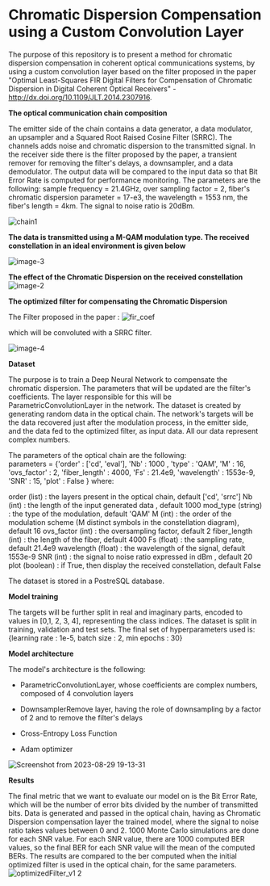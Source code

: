 # Chromatic Dispersion Compensation using a Custom Convolution Layer

The purpose of this repository is to present a method for chromatic dispersion compensation in coherent optical communications systems, by using a custom convolution layer based on the filter proposed in the paper "Optimal Least-Squares FIR Digital Filters for Compensation of Chromatic Dispersion in Digital Coherent Optical Receivers" -  http://dx.doi.org/10.1109/JLT.2014.2307916.

**The optical communication chain composition**

The emitter side of the chain contains a data generator, a data modulator, an upsampler and a Squared Root Raised Cosine Filter (SRRC). The channels adds noise and chromatic dispersion to the transmitted signal. In the receiver side there is the filter proposed by the paper, a transient remover for removing the filter's delays, a downsampler, and a data demodulator. The output data will be compared to the input data so that Bit Error Rate is computed for performance monitoring. The parameters are the following: sample frequency = 21.4GHz, over sampling factor = 2, fiber's chromatic dispersion parameter = 17-e3, the wavelength = 1553 nm, the fiber's length = 4km. The signal to noise ratio is 20dBm.  

![chain1](https://github.com/cristinaa211/Chromatic-Dispersion-Compensation-using-a-Custom-Convolution-Layer/assets/61435903/4a7e7f9a-7295-416e-9244-0f8a62c96346)

**The data is transmitted using a M-QAM modulation type. The received constellation in an ideal environment is given below** 

![image-3](https://github.com/cristinaa211/Chromatic-Dispersion-Compensation-using-a-Custom-Convolution-Layer/assets/61435903/30f89fe3-b053-436f-8f8f-efaac9e583ce)

**The effect of the Chromatic Dispersion on the received constellation**
![image-2](https://github.com/cristinaa211/Chromatic-Dispersion-Compensation-using-a-Custom-Convolution-Layer/assets/61435903/ae7dee59-5e12-46d8-aff7-4132f6fedf3a)

**The optimized filter for compensating the Chromatic Dispersion**
 
 The Filter proposed in the paper :
![fir_coef](https://github.com/cristinaa211/Chromatic-Dispersion-Compensation-using-a-Custom-Convolution-Layer/assets/61435903/57bbe591-d542-4f8f-892e-086c9d58514a)

which will be convoluted with a SRRC filter. 

![image-4](https://github.com/cristinaa211/Chromatic-Dispersion-Compensation-using-a-Custom-Convolution-Layer/assets/61435903/b47f48e4-c129-45dc-86b7-73097e242665)

**Dataset**

The purpose is to train a Deep Neural Network to compensate the chromatic dispersion. The parameters that will be updated are the filter's coefficients. The layer responsible for this will be ParametricConvolutionLayer in the network. The dataset is created by generating random data in the optical chain. The network's targets will be the data recovered just after the modulation process, in the emitter side, and the data fed to the optimized filter, as input data. All our data represent complex numbers.

The parameters of the optical chain are the following:                         
parameters = {'order' : ['cd', 'eval'], 'Nb' : 1000 , 'type' : 'QAM', 'M' : 16, 'ovs_factor' : 2, 'fiber_length' : 4000, 'Fs' : 21.4e9, 'wavelength' : 1553e-9, 'SNR' : 15, 'plot' : False } where: 

order           (list) : the layers present in the optical chain, default ['cd', 'srrc']
Nb               (int) : the length of the input generated data , default 1000
mod_type      (string) : the type of the modulation, default 'QAM'
M                (int) : the order of the modulation scheme (M distinct symbols in the constellation diagram), default 16
ovs_factor       (int) : the oversampling factor, default 2
fiber_length     (int) : the length of the fiber, default 4000
Fs             (float) : the sampling rate, default 21.4e9
wavelength     (float) : the wavelength of the signal, default 1553e-9
SNR              (int) : the signal to noise ratio expressed in dBm , default 20
plot         (boolean) : if True, then display the received constellation, default False

 The dataset is stored in a PostreSQL database. 


**Model training**

The targets will be further split in real and imaginary parts, encoded to values in [0,1, 2, 3, 4], representing the class indices. The dataset is split in training, validation and test sets. 
The final set of hyperparameters used is: {learning rate : 1e-5, batch size : 2, min epochs : 30}

**Model architecture**

The model's architecture is the following: 

- ParametricConvolutionLayer, whose coefficients are complex numbers, composed of 4 convolution layers

- DownsamplerRemove layer, having the role of downsampling by a factor of 2 and to remove the filter's delays

- Cross-Entropy Loss Function

- Adam optimizer

![Screenshot from 2023-08-29 19-13-31](https://github.com/cristinaa211/Chromatic-Dispersion-Compensation-using-a-Custom-Convolution-Layer/assets/61435903/02a08d66-5043-4a26-81f7-6f8002519b46)

**Results** 

The final metric that we want to evaluate our model on is the Bit Error Rate, which will be the number of error bits divided by the number of transmitted bits. Data is generated and passed in the optical chain, having as Chromatic Dispersion compensation layer the trained model, where the signal to noise ratio takes values between 0 and 2. 1000 Monte Carlo simulations are done for each SNR value. For each SNR value, there are 1000 computed BER values, so the final BER for each SNR value will the mean of the computed BERs. The results are compared to the ber computed when the initial optimized filter is used in the optical chain, for the same parameters. 
![optimizedFilter_v1 2](https://github.com/cristinaa211/Chromatic-Dispersion-Compensation-using-a-Custom-Convolution-Layer/assets/61435903/c0bf47ce-04d8-4307-b7fb-6e0bbead0497)
